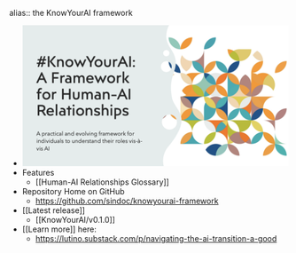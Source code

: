alias:: the KnowYourAI framework

- ![KnowYourAI.png](../assets/KnowYourAI_1726213479870_0.png)
- Features
	- [[Human-AI Relationships Glossary]]
- Repository Home on GitHub
	- https://github.com/sindoc/knowyourai-framework
- [[Latest release]]
	- [[KnowYourAI/v0.1.0]]
- [[Learn more]] here:
	- https://lutino.substack.com/p/navigating-the-ai-transition-a-good